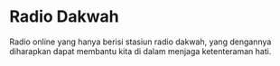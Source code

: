 # Radio Dakwah

Radio online yang hanya berisi stasiun radio dakwah, yang dengannya diharapkan dapat membantu kita di dalam menjaga ketenteraman hati.
